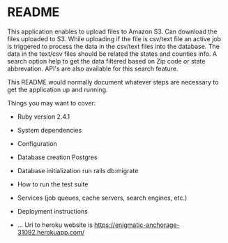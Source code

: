 # README
This application enables to upload files to Amazon S3. Can download the files uploaded to S3.
While uploading if the file is csv/text file an active job is triggered to process the data in the csv/text files into the database.
The data in the text/csv files should be related the states and counties info. A search option help to get the data filtered based on Zip code or state abbrevation. API's are also available for this search feature.

This README would normally document whatever steps are necessary to get the
application up and running.

Things you may want to cover:

* Ruby version
2.4.1

* System dependencies

* Configuration

* Database creation
Postgres

* Database initialization
run rails db:migrate
* How to run the test suite

* Services (job queues, cache servers, search engines, etc.)

* Deployment instructions

* ...
Url to heroku website is 
https://enigmatic-anchorage-31092.herokuapp.com/
